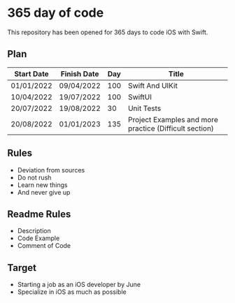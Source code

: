 # 365 day of code

This repository has been opened for 365 days to code iOS with Swift.

## Plan

| Start Date | Finish Date | Day | Title |
| ---------- | ----------- | --- | ----- |
| 01/01/2022 | 09/04/2022  | 100 | Swift And UIKit |
| 10/04/2022 | 19/07/2022  | 100 | SwiftUI |
| 20/07/2022 | 19/08/2022  | 30 | Unit Tests |
| 20/08/2022 | 01/01/2023  | 135 | Project Examples and more practice (Difficult section) |

## Rules

+ Deviation from sources
+ Do not rush
+ Learn new things
+ And never give up

## Readme Rules

+ Description
+ Code Example
+ Comment of Code

## Target

+ Starting a job as an iOS developer by June
+ Specialize in iOS as much as possible 
